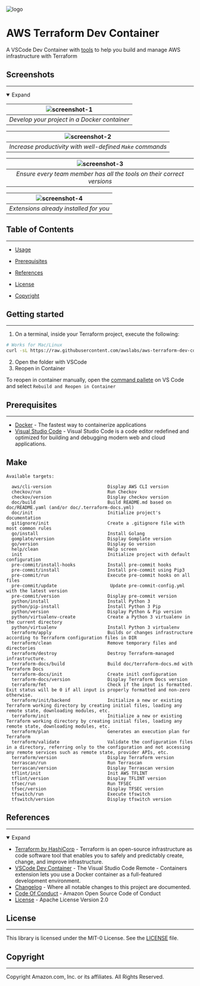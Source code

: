 <!--
  ** DO NOT EDIT THIS FILE
  **
  ** 1) Make all changes to `doc/README.yaml`
  ** 2) Run `make doc/build` to rebuild this file
  **
-->


![logo](doc/logo.png)


<!-- SHIELDS -->


<!-- TITLE & DESCRIPTION -->
# AWS Terraform Dev Container

A VSCode Dev Container with [tools][tools] to help you build and manage AWS infrastructure with Terraform

<!-- SCREENSHOTS -->

## Screenshots
---
<details open>
  <summary>Expand</summary>


| ![screenshot-1](doc/images/screenshot-1.gif) |
|:--:|
| *Develop your project in a Docker container* |

| ![screenshot-2](doc/images/screenshot-2.gif) |
|:--:|
| *Increase productivity with well-defined `Make` commands* |

| ![screenshot-3](doc/images/screenshot-3.gif) |
|:--:|
| *Ensure every team member has all the tools on their correct versions* |

| ![screenshot-4](doc/images/screenshot-4.png) |
|:--:|
| *Extensions already installed for you* |

</details>


## Table of Contents
---


 - [Usage](#usage) 
 - [Prerequisites](#prerequisites) 




 - [References](#references) 
 - [License](#license) 
 - [Copyright](#copyright) 

<!-- USAGE -->

## Getting started
---
1. On a terminal, inside your Terraform project, execute the following:
```bash
# Works for Mac/Linux
curl -sL https://raw.githubusercontent.com/awslabs/aws-terraform-dev-container/main/scripts/init.sh | bash
````
2. Open the folder with VSCode
3. Reopen in Container

To reopen in container manually, open the [command pallete](https://code.visualstudio.com/docs/getstarted/userinterface#_command-palette) on VS Code and select `Rebuild and Reopen in Container`



<!-- PREREQUISITES -->

## Prerequisites
---
- [Docker](https://www.docker.com/products/docker-desktop/) - The fastest way to containerize applications
- [Visual Studio Code](https://code.visualstudio.com/) - Visual Studio Code is a code editor redefined and optimized for building and debugging modern web and cloud applications.



<!-- INSTALLATION -->


<!-- TESTING -->


<!-- DEPLOYMENT -->


<!-- INCLUDE OTHER DOCS -->

## Make

```
Available targets:

  aws/cli-version                     Display AWS CLI version
  checkov/run                         Run Checkov
  checkov/version                     Display checkov version
  doc/build                           Build README.md based on doc/README.yaml (and/or doc/.terraform-docs.yml)
  doc/init                            Initialize project's documentation
  gitignore/init                      Create a .gitignore file with most common rules
  go/install                          Install Golang
  gomplate/version                    Display Gomplate version
  go/version                          Display Go version
  help/clean                          Help screen
  init                                Initialize project with default configuration
  pre-commit/install-hooks            Install pre-commit hooks
  pre-commit/install                  Install pre-commit using Pip3
  pre-commit/run                      Execute pre-commit hooks on all files
  pre-commit/update                    Update pre-commit-config.yml with the latest version
  pre-commit/version                  Display pre-commit version
  python/install                      Install Python 3
  python/pip-install                  Install Python 3 Pip
  python/version                      Display Python & Pip version
  python/virtualenv-create            Create a Python 3 virtualenv in the current directory
  python/virtualenv                   Install Python 3 virtualenv
  terraform/apply                     Builds or changes infrastructure according to Terraform configuration files in DIR
  terraform/clean                     Remove temporary files and directories
  terraform/destroy                   Destroy Terraform-managed infrastructure.
  terraform-docs/build                Build doc/terraform-docs.md with Terraform Docs
  terraform-docs/init                 Create initl configuration
  terraform-docs/version              Display Terraform Docs version
  terraform/fmt                       Check if the input is formatted. Exit status will be 0 if all input is properly formatted and non-zero otherwise.
  terraform/init/backend              Initialize a new or existing Terraform working directory by creating initial files, loading any remote state, downloading modules, etc.
  terraform/init                      Initialize a new or existing Terraform working directory by creating initial files, loading any remote state, downloading modules, etc.
  terraform/plan                      Generates an execution plan for Terraform
  terraform/validate                  Validate the configuration files in a directory, referring only to the configuration and not accessing any remote services such as remote state, provider APIs, etc.
  terraform/version                   Display Terraform version
  terrascan/run                       Run Terrascan
  terrascan/version                   Display Terrascan version
  tflint/init                         Init AWS TFLINT
  tflint/version                      Display TFLINT version
  tfsec/run                           Run TFSEC
  tfsec/version                       Display TFSEC version
  tfswitch/run                        Execute tfswitch
  tfswitch/version                    Display tfswitch version

```

<!-- TASKS -->


<!-- REFERENCES -->

## References
---
<details open>
  <summary>Expand</summary>

* [Terraform by HashiCorp][terraform] - Terraform is an open-source infrastructure as code software tool that enables you to safely and predictably create, change, and improve infrastructure.
* [VSCode Dev Container][vscode-dev-container] - The Visual Studio Code Remote - Containers extension lets you use a Docker container as a full-featured development environment.
* [Changelog](CHANGELOG.md) - Where all notable changes to this project are documented.
* [Code Of Conduct](CODE_OF_CONDUCT.md) - Amazon Open Source Code of Conduct
* [License](LICENSE) - Apache License Version 2.0


</details>


<!-- LICENSE -->

## License
---
This library is licensed under the MIT-0 License. See the [LICENSE][license] file.


<!-- COPYRIGHT -->

## Copyright
---
Copyright Amazon.com, Inc. or its affiliates. All Rights Reserved.


<!-- LINKS -->

[docker]: https://www.docker.com/products/docker-desktop/
[vscode-dev-container]: https://code.visualstudio.com/docs/remote/containers
[terraform]: https://www.terraform.io/
[license]: LICENSE
[tools]: TOOLS


